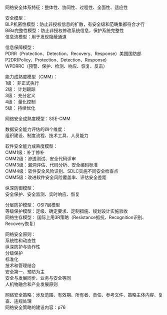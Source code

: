 网络安全体系特征：整体性、协同性、过程性、全面性、适应性

安全模型：  
BLP机密性模型：防止非授权信息的扩散，有安全级和范畴集都符合才行    
BiBa完整性模型：防止非授权修改系统信息，保护系统完整性  
信息流模型：用于发现隐蔽通道  

信息保障模型：  
PDRR（Protection、Detection、Recovery、Response）美国国防部    
P2DR(Policy、Protection、Detection、Response)  
WPDRRC（预警、保护、检测、响应、恢复、反击）  

能力成熟度模型（CMM）：  
1级： 非正式执行  
2级： 计划跟踪  
3级： 充分定义  
4级： 量化控制  
5级： 持续优化  

网络安全成熟度模型：SSE-CMM  

数据安全能力评估的四个维度：  
组织建设、制度流程、技术工具、人员能力  

软件安全能力成熟度模型：  
CMM1级：补丁修补  
CMM2级：渗透测试、安全代码评审  
CMM3级：漏洞评估、代码分析、安全编码标准  
CMM4级：软件安全风险识别、SDLC实施不同安全检查点  
CMM5级：改进软件安全风险覆盖率、评估安全差距  

纵深防御模型：  
安全保护、安全监测、实时响应、恢复  

分层防护模型： OSI7层模型  
等级保护模型：定级、确定要求、定制措施、规划设计实施验收  
网络生存模型： 国际上用3R策略（Resistance抵抗、Recognition识别、Recovery恢复）  

网络安全原则：  
系统性和动态性  
纵深防护与协作性  
分级保护  
标准化  
技术和管理结合  
安全第一、预防为主  
安全与发展同步、业务与安全等同  
人机物融合和产业发展原则  

网络安全策略：涉及范围、有效期、所有者、责任、参考文件、策略主体内容、复查、违规处理  
网络安全策略的建设内容：p76  